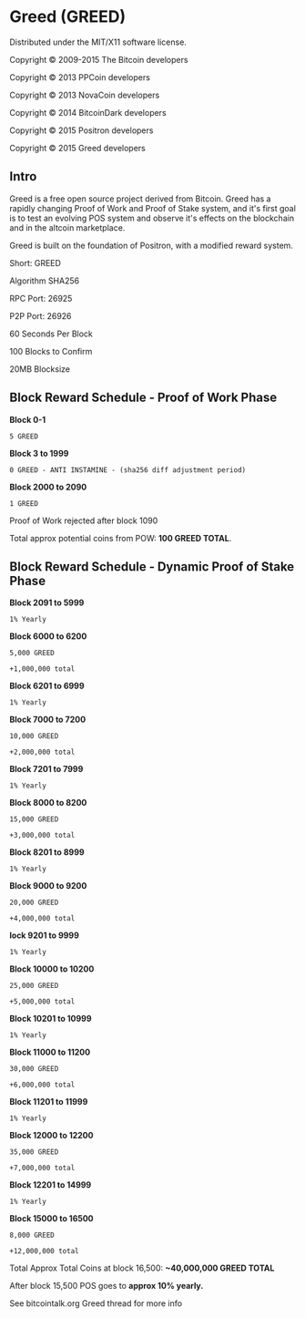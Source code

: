 Greed (GREED)
===================
Distributed under the MIT/X11 software license.

Copyright © 2009-2015 The Bitcoin developers

Copyright © 2013 PPCoin developers

Copyright © 2013 NovaCoin developers

Copyright © 2014 BitcoinDark developers

Copyright © 2015 Positron developers

Copyright © 2015 Greed developers

Intro
-----
Greed is a free open source project derived from Bitcoin. Greed has a rapidly changing Proof of Work and Proof of Stake system, and it's first goal is to test an evolving POS system and observe it's effects on the blockchain and in the altcoin marketplace.

Greed is built on the foundation of Positron, with a modified reward system.

Short: GREED

Algorithm SHA256


RPC Port: 26925

P2P Port: 26926

60 Seconds Per Block

100 Blocks to Confirm

20MB Blocksize

Block Reward Schedule - Proof of Work Phase
-------------------------------------------
**Block 0-1**

    5 GREED

**Block 3 to 1999**

    0 GREED - ANTI INSTAMINE - (sha256 diff adjustment period)

**Block 2000 to 2090**

    1 GREED

Proof of Work rejected after block 1090

Total approx potential coins from POW: **100 GREED TOTAL**.

Block Reward Schedule - Dynamic Proof of Stake Phase
-------------------------------------------
**Block 2091 to 5999**

	1% Yearly
	
**Block 6000 to 6200**

	5,000 GREED
	
	+1,000,000 total

**Block 6201 to 6999**

	1% Yearly
	
**Block 7000 to 7200**

	10,000 GREED
	
	+2,000,000 total
	
**Block 7201 to 7999**

	1% Yearly
	
**Block 8000 to 8200**

	15,000 GREED
	
	+3,000,000 total
	
**Block 8201 to 8999**

	1% Yearly
	
**Block 9000 to 9200**

	20,000 GREED
	
	+4,000,000 total
	
**lock 9201 to 9999**

	1% Yearly
	
**Block 10000 to 10200**

	25,000 GREED
	
	+5,000,000 total
	
**Block 10201 to 10999**

	1% Yearly

**Block 11000 to 11200**

	30,000 GREED
	
	+6,000,000 total
	
**Block 11201 to 11999**

	1% Yearly
	
**Block 12000 to 12200**

	35,000 GREED
	
	+7,000,000 total
	
**Block 12201 to 14999**

	1% Yearly
	
**Block 15000 to 16500**

	8,000 GREED
	
	+12,000,000 total

Total Approx Total Coins at block 16,500: **~40,000,000 GREED TOTAL**

After block 15,500 POS goes to **approx 10% yearly.**

See bitcointalk.org Greed thread for more info
